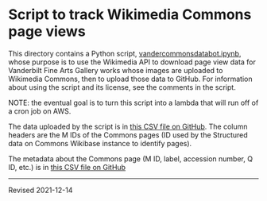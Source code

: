 # Script to track Wikimedia Commons page views

This directory contains a Python script, [vandercommonsdatabot.ipynb](https://github.com/HeardLibrary/dashboard/blob/master/gallery/vandercommonsdatabot.ipynb), whose purpose is to use the Wikimedia API to download page view data for Vanderbilt Fine Arts Gallery works whose images are uploaded to Wikimedia Commons, then to upload those data to GitHub. For information about using the script and its license, see the comments in the script.

NOTE: the eventual goal is to turn this script into a lambda that will run off of a cron job on AWS.

The data uploaded by the script is in [this CSV file on GitHub](https://github.com/HeardLibrary/dashboard/blob/master/gallery/commons_pageview_data.csv). The column headers are the M IDs of the Commons pages (ID used by the Structured data on Commons Wikibase instance to identify pages).

The metadata about the Commons page (M ID, label, accession number, Q ID, etc.) is in [this CSV file on GitHub](https://github.com/HeardLibrary/dashboard/blob/master/gallery/commons_images.csv)

----
Revised 2021-12-14
